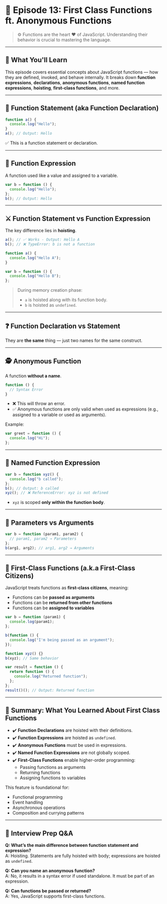 # 📘 Episode 13: First Class Functions ft. Anonymous Functions

> ⚙️ Functions are the heart ♥ of JavaScript. Understanding their behavior is crucial to mastering the language.

---

## 🧠 What You'll Learn

This episode covers essential concepts about JavaScript functions — how they are defined, invoked, and behave internally. It breaks down **function expressions**, **declarations**, **anonymous functions**, **named function expressions**, **hoisting**, **first-class functions**, and more.

---

## 🧾 Function Statement (aka Function Declaration)

```js
function a() {
  console.log("Hello");
}
a(); // Output: Hello
```

✅ This is a function statement or declaration.

---

## 🧾 Function Expression

A function used like a value and assigned to a variable.

```js
var b = function () {
  console.log("Hello");
};
b(); // Output: Hello
```

---

## ⚔️ Function Statement vs Function Expression

The key difference lies in **hoisting**.

```js
a(); // ✅ Works - Output: Hello A
b(); // ❌ TypeError: b is not a function

function a() {
  console.log("Hello A");
}

var b = function () {
  console.log("Hello B");
};
```

> During memory creation phase:
> - `a` is hoisted along with its function body.
> - `b` is hoisted as `undefined`.

---

## ❓ Function Declaration vs Statement

They are **the same** thing — just two names for the same construct.

---

## 🕵️ Anonymous Function

A function **without a name**.

```js
function () {
  // Syntax Error
}
```

- ❌ This will throw an error.
- ✅ Anonymous functions are only valid when used as expressions (e.g., assigned to a variable or used as arguments).

Example:

```js
var greet = function () {
  console.log("Hi");
};
```

---

## 🧾 Named Function Expression

```js
var b = function xyz() {
  console.log("b called");
};
b(); // Output: b called
xyz(); // ❌ ReferenceError: xyz is not defined
```

- `xyz` is scoped **only within the function body**.

---

## 🧩 Parameters vs Arguments

```js
var b = function (param1, param2) {
  // param1, param2 → Parameters
};
b(arg1, arg2); // arg1, arg2 → Arguments
```

---

## 🚀 First-Class Functions (a.k.a First-Class Citizens)

JavaScript treats functions as **first-class citizens**, meaning:

- Functions can be **passed as arguments**
- Functions can be **returned from other functions**
- Functions can be **assigned to variables**

```js
var b = function (param1) {
  console.log(param1);
};

b(function () {
  console.log("I'm being passed as an argument");
});

function xyz() {}
b(xyz); // Same behavior

var result = function () {
  return function () {
    console.log("Returned function");
  };
};
result()(); // Output: Returned function
```

---

## 🧠 Summary: What You Learned About First Class Functions

- ✔️ **Function Declarations** are hoisted with their definitions.
- ✔️ **Function Expressions** are hoisted as `undefined`.
- ✔️ **Anonymous Functions** must be used in expressions.
- ✔️ **Named Function Expressions** are not globally scoped.
- ✔️ **First-Class Functions** enable higher-order programming:
  - Passing functions as arguments
  - Returning functions
  - Assigning functions to variables

This feature is foundational for:
- Functional programming
- Event handling
- Asynchronous operations
- Composition and currying patterns

---

## 💬 Interview Prep Q&A

**Q: What’s the main difference between function statement and expression?**  
A: Hoisting. Statements are fully hoisted with body; expressions are hoisted as `undefined`.

**Q: Can you name an anonymous function?**  
A: No, it results in a syntax error if used standalone. It must be part of an expression.

**Q: Can functions be passed or returned?**  
A: Yes, JavaScript supports first-class functions.
